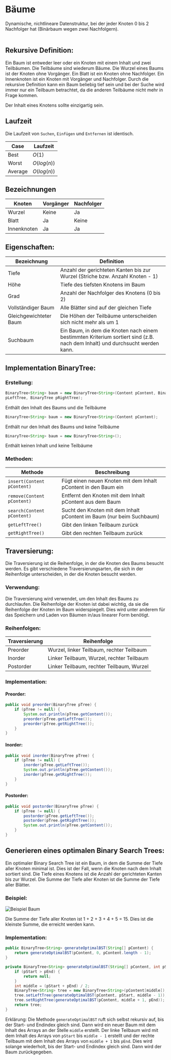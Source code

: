 # Bäume

Dynamische, nichtlineare Datenstruktur, bei der jeder Knoten 0 bis 2 Nachfolger hat
(Binärbaum wegen zwei Nachfolgern).<br><br>

## Rekursive Definition:
Ein Baum ist entweder leer oder ein Knoten mit einem Inhalt und zwei Teilbäumen. Die Teilbäume sind wiederum Bäume. Die Wurzel eines Baums ist der Knoten ohne Vorgänger. Ein Blatt ist ein Knoten ohne Nachfolger. Ein Innenknoten ist ein Knoten mit Vorgänger und Nachfolger. 
Durch die rekursive Definition kann ein Baum beliebig tief sein und bei der Suche wird immer nur ein Teilbaum betrachtet, da die anderen Teilbäume nicht mehr in Frage kommen.

Der Inhalt eines Knotens sollte einzigartig sein.

## Laufzeit
Die Laufzeit von `Suchen`, `Einfügen` und `Entfernen` ist identisch.

| Case | Laufzeit |
|------|----------|
| Best | $O(1)$   |
| Worst | $O(log(n))$  |
| Average | $O(log(n))$|

## Bezeichnungen

| Knoten | Vorgänger | Nachfolger |
|--------|-----------|------------|
| Wurzel | Keine     | Ja         |
| Blatt  | Ja        | Keine      |
| Innenknoten | Ja   | Ja         |

## Eigenschaften:

| Bezeichnung | Definition |
|-------------|------------|
| Tiefe | Anzahl der gerichteten Kanten bis zur Wurzel (Striche bzw. Anzahl Knoten - 1) |
| Höhe | Tiefe des tiefsten Knotens im Baum |
| Grad | Anzahl der Nachfolger des Knotens (0 bis 2) |
| Vollständiger Baum | Alle Blätter sind auf der gleichen Tiefe |
| Gleichgewichteter Baum | Die Höhen der Teilbäume unterscheiden sich nicht mehr als um 1 |
| Suchbaum | Ein Baum, in dem die Knoten nach einem bestimmten Kriterium sortiert sind (z.B. nach dem Inhalt) und durchsucht werden kann. |


## Implementation BinaryTree:

### Erstellung:
```java
BinaryTree<String> baum = new BinaryTree<String>(Content pContent, BinaryTree
pLeftTree, BinaryTree pRightTree);
```
Enthält den Inhalt des Baums und die Teilbäume

```java
BinaryTree<String> baum = new BinaryTree<String>(Content pContent);
```
Enthält nur den Inhalt des Baums und keine Teilbäume

```java
BinaryTree<String> baum = new BinaryTree<String>();
```
Enthält keinen Inhalt und keine Teilbäume

### Methoden:
| Methode | Beschreibung |
|---------|--------------|
| `insert(Content pContent)` | Fügt einen neuen Knoten mit dem Inhalt pContent in den Baum ein |
| `remove(Content pContent)` | Entfernt den Knoten mit dem Inhalt pContent aus dem Baum |
| `search(Content pContent)` | Sucht den Knoten mit dem Inhalt pContent im Baum (nur beim Suchbaum) |
| `getLeftTree()` | Gibt den linken Teilbaum zurück |
| `getRightTree()` | Gibt den rechten Teilbaum zurück |


## Traversierung:
Die Traversierung ist die Reihenfolge, in der die Knoten des Baums besucht werden. Es gibt verschiedene Traversierungsarten, die sich in der Reihenfolge unterscheiden, in der die Knoten besucht werden.

### Verwendung:
Die Traversierung wird verwendet, um den Inhalt des Baums zu durchlaufen. Die Reihenfolge der Knoten ist dabei wichtig, da sie die Reihenfolge der Knoten im Baum widerspiegelt. Dies wird unter anderem für das Speichern und Laden von Bäumen in/aus linearer Form benötigt.

### Reihenfolgen:
| Traversierung | Reihenfolge |
|---------------|-------------|
| Preorder | Wurzel, linker Teilbaum, rechter Teilbaum |
| Inorder | Linker Teilbaum, Wurzel, rechter Teilbaum |
| Postorder | Linker Teilbaum, rechter Teilbaum, Wurzel |

### Implementation:

#### Preorder:
```java
public void preorder(BinaryTree pTree) {
    if (pTree != null) {
        System.out.println(pTree.getContent());
        preorder(pTree.getLeftTree());
        preorder(pTree.getRightTree());
    }
}
```

#### Inorder:
```java
public void inorder(BinaryTree pTree) {
    if (pTree != null) {
        inorder(pTree.getLeftTree());
        System.out.println(pTree.getContent());
        inorder(pTree.getRightTree());
    }
}
```

#### Postorder:
```java
public void postorder(BinaryTree pTree) {
    if (pTree != null) {
        postorder(pTree.getLeftTree());
        postorder(pTree.getRightTree());
        System.out.println(pTree.getContent());
    }
}
```

## Generieren eines optimalen Binary Search Trees:
Ein optimaler Binary Search Tree ist ein Baum, in dem die Summe der Tiefe aller Knoten minimal ist. Dies ist der Fall, wenn die Knoten nach dem Inhalt sortiert sind. Die Tiefe eines Knotens ist die Anzahl der gerichteten Kanten bis zur Wurzel. Die Summe der Tiefe aller Knoten ist die Summe der Tiefe aller Blätter.

### Beispiel:
![Beispiel Baum](https://upload.wikimedia.org/wikipedia/commons/thumb/6/67/Sorted_binary_tree.svg/300px-Sorted_binary_tree.svg.png)

Die Summe der Tiefe aller Knoten ist 1 + 2 + 3 + 4 + 5 = 15. Dies ist die kleinste Summe, die erreicht werden kann.

### Implementation:
```java
public BinaryTree<String> generateOptimalBST(String[] pContent) {
    return generateOptimalBST(pContent, 0, pContent.length - 1);
}

private BinaryTree<String> generateOptimalBST(String[] pContent, int pStart, int pEnd) {
    if (pStart > pEnd) {
        return null;
    }
    int middle = (pStart + pEnd) / 2;
    BinaryTree<String> tree = new BinaryTree<String>(pContent[middle]);
    tree.setLeftTree(generateOptimalBST(pContent, pStart, middle - 1));
    tree.setRightTree(generateOptimalBST(pContent, middle + 1, pEnd));
    return tree;
}
```
Erklärung:
Die Methode `generateOptimalBST` ruft sich selbst rekursiv auf, bis der Start- und Endindex gleich sind. Dann wird ein neuer Baum mit dem Inhalt des Arrays an der Stelle `middle` erstellt. Der linke Teilbaum wird mit dem Inhalt des Arrays von `pStart` bis `middle - 1` erstellt und der rechte Teilbaum mit dem Inhalt des Arrays von `middle + 1` bis `pEnd`. Dies wird solange wiederholt, bis der Start- und Endindex gleich sind. Dann wird der Baum zurückgegeben.